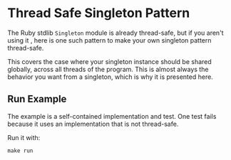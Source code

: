 # Thread Safe Singleton Pattern

The Ruby stdlib `Singleton` module is already thread-safe, but if you aren't using it , here is one such pattern to make your own singleton pattern thread-safe.

This covers the case where your singleton instance should be shared globally, across all threads of the program. This is almost always the behavior you want from a singleton, which is why it is presented here.

## Run Example

The example is a self-contained implementation and test. One test fails because it uses an implementation that is not thread-safe.

Run it with:

```
make run
```
